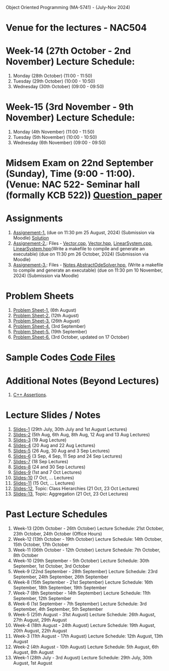 Object Oriented Programming (MA-5741) - (July-Nov 2024)
# Venue for the lectures - NAC504

# Week-14 (27th October - 2nd November) Lecture Schedule:
1. Monday (28th October) (11:00 - 11:50)
2. Tuesday (29th October) (10:00 - 10:50)
3. Wednesday (30th October) (09:00 - 09:50)
   
# Week-15 (3rd November - 9th November) Lecture Schedule:
1. Monday (4th November) (11:00 - 11:50)
2. Tuesday (5th November) (10:00 - 10:50)
3. Wednesday (6th November) (09:00 - 09:50)


# Midsem Exam on 22nd September (Sunday), Time (9:00 - 11:00). (Venue: NAC 522- Seminar hall (formally KCB 522)) [Question_paper](OOP_August_2024/midterm.pdf)

# Assignments
1. [Assignement-1.](OOP_August_2024/assignement_1.pdf) (due on 11:30 pm 25 August, 2024) (Submission via Moodle) [Solution](ex_Codes/assngmnt-1_sol.cpp)
2. [Assignement-2.](OOP_August_2024/assignement_2.pdf): Files - [Vector.cpp](OOP_August_2024/Vector.cpp), [Vector.hpp](OOP_August_2024/Vector.hpp), [LinearSystem.cpp](OOP_August_2024/LinearSystem.cpp), [LinearSystem.hpp](OOP_August_2024/LinearSystem.hpp)(Write a makefile to compile and generate an executable) (due on 11:30 pm 26 October, 2024) (Submission via Moodle)
3. [Assignement-3.](OOP_August_2024/assignement_3.pdf): Files - [Notes](OOP_August_2024/abst_ode.pdf),[AbstractOdeSolver.hpp](OOP_August_2024/AbstractOdeSolver.hpp), (Write a makefile to compile and generate an executable) (due on 11:30 pm 10 November, 2024) (Submission via Moodle) 

# Problem Sheets
1. [Problem Sheet-1.](OOP_August_2024/problem_sheet-1.pdf) (6th August)
2. [Problem Sheet-2.](OOP_August_2024/problem_sheet-2.pdf) (12th August)
3. [Problem Sheet-3.](OOP_August_2024/problem_sheet-3.pdf) (26th August)
4. [Problem Sheet-4.](OOP_August_2024/problem_sheet-4.pdf) (3rd September)
5. [Problem Sheet-5.](OOP_August_2024/problem_sheet-5.pdf) (19th September)
6. [Problem Sheet-6.](OOP_August_2024/problem_sheet-6.pdf) (3rd October, updated on 17 October)

# Sample Codes [Code Files](example-codes.md)

# Additional Notes (Beyond Lectures)
1. [C++ Assertions](OOP_August_2024/assertions.pdf). 
   
# Lecture Slides / Notes
1. [Slides-1](OOP_August_2024/Slides-1.pdf) (29th July, 30th July and 1st August Lectures)
2. [Slides-2](OOP_August_2024/Slides-2.pdf) (5th Aug, 6th Aug, 8th Aug, 12 Aug and 13 Aug Lectures)
3. [Slides-3](OOP_August_2024/Slides-3.pdf) (19 Aug Lecture)
4. [Slides-4](OOP_August_2024/Slides-4.pdf) (20 Aug and 22 Aug Lectures)
5. [Slides-5](OOP_August_2024/Slides-5.pdf) (26 Aug, 30 Aug and 3 Sep Lectures)
6. [Slides-6](OOP_August_2024/Slides-6.pdf) (3 Sep, 4 Sep, 11 Sep and 24 Sep Lectures)
7. [Slides-7](OOP_August_2024/Slides-7.pdf) (18 Sep Lectures)
8. [Slides-8](OOP_August_2024/Slides-8.pdf) (24 and 30 Sep Lectures)
9. [Slides-9](OOP_August_2024/Slides-9.pdf) (1st and 7 Oct Lectures)
10. [Slides-10](OOP_August_2024/Slides-10.pdf) (7 Oct, ... Lectures)
11. [Slides-11](OOP_August_2024/Slides-11.pdf) (15 Oct, ... Lectures)
12. [Slides-12](OOP_August_2024/Slides-12.pdf), Topic: Class Hierarchies (21 Oct, 23 Oct Lectures)
13. [Slides-13](OOP_August_2024/Slides-13.pdf), Topic: Aggregation (21 Oct, 23 Oct Lectures)


# Past Lecture Schedules

1. Week-13 (20th October - 26th October) Lecture Schedule: 21st October, 23th October, 24th October (Office Hours)
2. Week-12 (13th October - 19th October) Lecture Schedule: 14th October, 15th October, 17th October
3. Week-11 (06th October - 12th October) Lecture Schedule: 7th October, 8th October
4. Week-10 (29th September - 5th October) Lecture Schedule: 30th September, 1st October, 3rd October
5. Week-9 (22nd September - 28th September) Lecture Schedule: 23rd September, 24th September, 26th September
6. Week-8 (15th September - 21st September) Lecture Schedule: 16th September, 18th September, 19th September
7. Week-7 (8th September - 14th September) Lecture Schedule: 11th September, 12th September
8. Week-6 (1st September - 7th September) Lecture Schedule: 3rd September, 4th September, 5th September
9. Week-5 (25th August - 31st August) Lecture Schedule: 26th August, 27th August, 29th August
10. Week-4 (18th August - 24th August) Lecture Schedule: 19th August, 20th August, 22th August
11. Week-3 (11th August - 17th August) Lecture Schedule: 12th August, 13th August
12. Week-2 (4th August - 10th August) Lecture Schedule: 5th August, 6th August, 8th August
13. Week-1 (28th July - 3rd August) Lecture Schedule: 29th July, 30th August, 1st August
